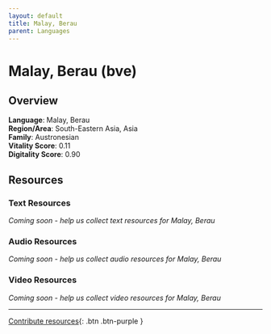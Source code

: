 ```yaml
---
layout: default
title: Malay, Berau
parent: Languages
---
```


# Malay, Berau (bve)

## Overview

**Language**: Malay, Berau  
**Region/Area**: South-Eastern Asia, Asia  
**Family**: Austronesian  
**Vitality Score**: 0.11  
**Digitality Score**: 0.90  

## Resources

### Text Resources
*Coming soon - help us collect text resources for Malay, Berau*

### Audio Resources
*Coming soon - help us collect audio resources for Malay, Berau*

### Video Resources
*Coming soon - help us collect video resources for Malay, Berau*

---

[Contribute resources](https://fairtrain.github.io/){: .btn .btn-purple }
